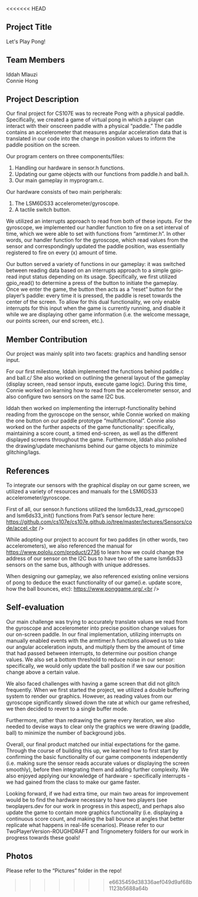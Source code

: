 <<<<<<< HEAD
## Project Title

Let's Play Pong!

## Team Members

Iddah Mlauzi<br />
Connie Hong


## Project Description

Our final project for CS107E was to recreate Pong with a physical paddle. Specifically, we created a game of virtual pong in which a player can interact with their onscreen paddle with a physical “paddle.” The paddle contains an accelerometer that measures angular acceleration data that is translated in our code into the change in position values to inform the paddle position on the screen.<br />

Our program centers on three components/files: <br />
1. Handling our hardware in sensor.h functions.<br />
2. Updating our game objects with our functions from paddle.h and ball.h.<br />
3. Our main gameplay in myprogram.c.<br />

Our hardware consists of two main peripherals: <br />
1. The LSM6DS33 accelerometer/gyroscope. <br />
2. A tactile switch button. <br />

We utilized an interrupts approach to read from both of these inputs. For the gyroscope, we implemented our handler function to fire on a set interval of time, which we were able to set with functions from “armtimer.h”. In other words, our handler function for the gyroscope, which read values from the sensor and correspondingly updated the paddle position, was essentially registered to fire on every (x) amount of time. <br />

Our button served a variety of functions in our gameplay: it was switched between reading data based on an interrupts approach to a simple gpio-read input status depending on its usage. Specifically, we first utilized gpio_read() to determine a press of the button to initiate the gameplay. Once we enter the game, the button then acts as a “reset” button for the player’s paddle: every time it is pressed, the paddle is reset towards the center of the screen. To allow for this dual functionality, we only enable interrupts for this input when the game is currently running, and disable it while we are displaying other game information (i.e. the welcome message, our points screen, our end screen, etc.).<br />

## Member Contribution

Our project was mainly split into two facets: graphics and handling sensor input. <br />

For our first milestone, Iddah implemented the functions behind paddle.c and ball.c/ She also worked on outlining the general layout of the gameplay (display screen, read sensor inputs, execute game logic). During this time, Connie worked on learning how to read from the accelerometer sensor, and also configure two sensors on the same I2C bus.<br />

Iddah then worked on implementing the interrupt-functionality behind reading from the gyroscope on the sensor, while Connie worked on making the one button on our paddle prototype “multifunctional”. Connie also worked on the further aspects of the game functionality: specifically, maintaining a score count, a timed end-screen, as well as the different displayed screens throughout the game. Furthermore, Iddah also polished the drawing/update mechanisms behind our game objects to minimize glitching/lags. <br />

## References

To integrate our sensors with the graphical display on our game screen, we utilized a variety of resources and manuals for the LSM6DS33 accelerometer/gyroscope.<br />

First of all, our sensor.h functions utilized the lsm6ds33_read_gyrscope() and lsm6ds33_init() functions from Pat’s sensor lecture here: https://github.com/cs107e/cs107e.github.io/tree/master/lectures/Sensors/code/accel.<br />

While adopting our project to account for two paddles (in other words, two accelerometers), we also referenced the manual for https://www.pololu.com/product/2736 to learn how we could change the address of our sensor on the I2C bus to have two of the same lsm6ds33 sensors on the same bus, although with unique addresses.<br />

When designing our gameplay, we also referenced existing online versions of pong to deduce the exact functionality of our game(i.e. update score, how the ball bounces, etc): https://www.ponggame.org/.<br />

## Self-evaluation

Our main challenge was trying to accurately translate values we read from the gyroscope and accelerometer into precise position change values for our on-screen paddle. In our final implementation, utilizing interrupts on manually enabled events with the armtimer.h functions allowed us to take our angular acceleration inputs, and multiply them by the amount of time that had passed between interrupts, to determine our position change values. We also set a bottom threshold to reduce noise in our sensor: specifically, we would only update the ball position if we saw our position change above a certain value.<br />

We also faced challenges with having a game screen that did not glitch frequently. When we first started the project, we utilized a double buffering system to render our graphics. However, as reading values from our gyroscope significantly slowed down the rate at which our game refreshed, we then decided to revert to a single buffer mode.<br />

Furthermore, rather than redrawing the game every iteration, we also needed to devise ways to clear only the graphics we were drawing (paddle, ball) to minimize the number of background jobs.  <br />

Overall, our final product matched our initial expectations for the game. Through the course of building this up, we learned how to first start by confirming the basic functionality of our game components independently (i.e. making sure the sensor reads accurate values or displaying the screen smoothly), before then integrating them and adding further complexity. We also enjoyed applying our knowledge of hardware - specifically interrupts - we had gained from the class to make our game faster. <br />

Looking forward, if we had extra time, our main two areas for improvement would be to find the hardware necessary to have two players (see twoplayers.dev for our work in progress in this aspect), and perhaps also update the game to contain more graphics functionality (i.e. displaying a continuous score count, and making the ball bounce at angles that better replicate what happens in real-life scenarios). Please refer to our TwoPlayerVersion-ROUGHDRAFT and Trignometery folders for our work in progress towards these goals!<br />

## Photos
Please refer to the “Pictures” folder in the repo!
>>>>>>> e6635459d38336aef049d9af68b1123b5688a64b
